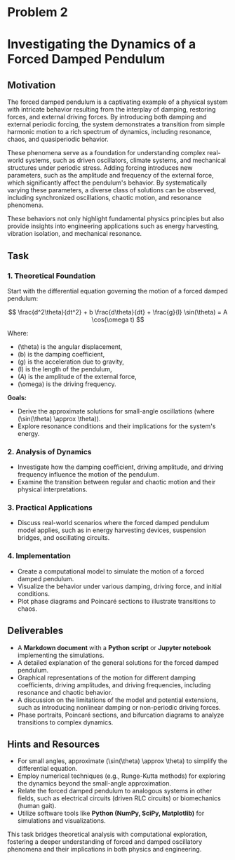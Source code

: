 # Problem 2

# Investigating the Dynamics of a Forced Damped Pendulum

## Motivation
The forced damped pendulum is a captivating example of a physical system with intricate behavior resulting from the interplay of damping, restoring forces, and external driving forces. By introducing both damping and external periodic forcing, the system demonstrates a transition from simple harmonic motion to a rich spectrum of dynamics, including resonance, chaos, and quasiperiodic behavior. 

These phenomena serve as a foundation for understanding complex real-world systems, such as driven oscillators, climate systems, and mechanical structures under periodic stress. Adding forcing introduces new parameters, such as the amplitude and frequency of the external force, which significantly affect the pendulum's behavior. By systematically varying these parameters, a diverse class of solutions can be observed, including synchronized oscillations, chaotic motion, and resonance phenomena.

These behaviors not only highlight fundamental physics principles but also provide insights into engineering applications such as energy harvesting, vibration isolation, and mechanical resonance.

## Task

### 1. Theoretical Foundation
Start with the differential equation governing the motion of a forced damped pendulum:

$$
\frac{d^2\theta}{dt^2} + b \frac{d\theta}{dt} + \frac{g}{l} \sin(\theta) = A \cos(\omega t)
$$

Where:
- \(\theta\) is the angular displacement,
- \(b\) is the damping coefficient,
- \(g\) is the acceleration due to gravity,
- \(l\) is the length of the pendulum,
- \(A\) is the amplitude of the external force,
- \(\omega\) is the driving frequency.

**Goals:**
- Derive the approximate solutions for small-angle oscillations (where \(\sin(\theta) \approx \theta\)).
- Explore resonance conditions and their implications for the system's energy.

### 2. Analysis of Dynamics
- Investigate how the damping coefficient, driving amplitude, and driving frequency influence the motion of the pendulum.
- Examine the transition between regular and chaotic motion and their physical interpretations.

### 3. Practical Applications
- Discuss real-world scenarios where the forced damped pendulum model applies, such as in energy harvesting devices, suspension bridges, and oscillating circuits.

### 4. Implementation
- Create a computational model to simulate the motion of a forced damped pendulum.
- Visualize the behavior under various damping, driving force, and initial conditions.
- Plot phase diagrams and Poincaré sections to illustrate transitions to chaos.

## Deliverables
- A **Markdown document** with a **Python script** or **Jupyter notebook** implementing the simulations.
- A detailed explanation of the general solutions for the forced damped pendulum.
- Graphical representations of the motion for different damping coefficients, driving amplitudes, and driving frequencies, including resonance and chaotic behavior.
- A discussion on the limitations of the model and potential extensions, such as introducing nonlinear damping or non-periodic driving forces.
- Phase portraits, Poincaré sections, and bifurcation diagrams to analyze transitions to complex dynamics.

## Hints and Resources
- For small angles, approximate \(\sin(\theta) \approx \theta\) to simplify the differential equation.
- Employ numerical techniques (e.g., Runge-Kutta methods) for exploring the dynamics beyond the small-angle approximation.
- Relate the forced damped pendulum to analogous systems in other fields, such as electrical circuits (driven RLC circuits) or biomechanics (human gait).
- Utilize software tools like **Python (NumPy, SciPy, Matplotlib)** for simulations and visualizations.

This task bridges theoretical analysis with computational exploration, fostering a deeper understanding of forced and damped oscillatory phenomena and their implications in both physics and engineering.


